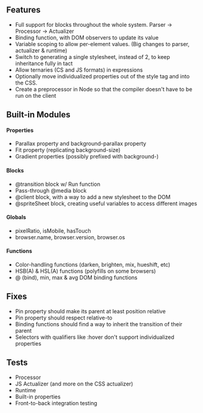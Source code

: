 ## Features

* Full support for blocks throughout the whole system. Parser -> Processor -> Actualizer
* Binding function, with DOM observers to update its value
* Variable scoping to allow per-element values. (Big changes to parser, actualizer & runtime)
* Switch to generating a single stylesheet, instead of 2, to keep inheritance fully in tact
* Allow ternaries (CS and JS formats) in expressions
* Optionally move individualized properties out of the style tag and into the CSS.
* Create a preprocessor in Node so that the compiler doesn't have to be run on the client


## Built-in Modules

#### Properties
* Parallax property and background-parallax property
* Fit property (replicating background-size)
* Gradient properties (possibly prefixed with background-)

#### Blocks
* @transition block w/ Run function
* Pass-through @media block
* @client block, with a way to add a new stylesheet to the DOM
* @spriteSheet block, creating useful variables to access different images

#### Globals
* pixelRatio, isMobile, hasTouch
* browser.name, browser.version, browser.os

#### Functions
* Color-handling functions (darken, brighten, mix, hueshift, etc)
* HSB(A) & HSL(A) functions (polyfills on some browsers)
* @ (bind), min, max & avg DOM binding functions


## Fixes

* Pin property should make its parent at least position relative
* Pin property should respect relative-to
* Binding functions should find a way to inherit the transition of their parent
* Selectors with qualifiers like :hover don't support individualized properties


## Tests

* Processor
* JS Actualizer (and more on the CSS actualizer)
* Runtime
* Built-in properties
* Front-to-back integration testing